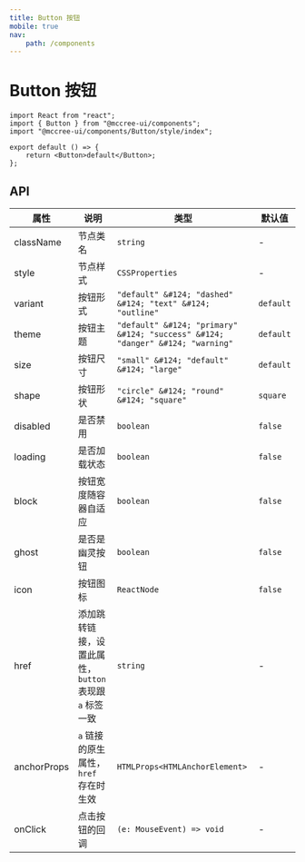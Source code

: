 ```yaml
---
title: Button 按钮
mobile: true
nav:
    path: /components
---
```


# Button 按钮

```tsx
import React from "react";
import { Button } from "@mccree-ui/components";
import "@mccree-ui/components/Button/style/index";

export default () => {
    return <Button>default</Button>;
};
```

## API

| 属性        | 说明                                                   | 类型                                                                           | 默认值    |
| ----------- | ------------------------------------------------------ | ------------------------------------------------------------------------------ | --------- |
| className   | 节点类名                                               | `string`                                                                       | -         |
| style       | 节点样式                                               | `CSSProperties`                                                                | -         |
| variant     | 按钮形式                                               | `"default" &#124; "dashed" &#124; "text" &#124; "outline"`                     | `default` |
| theme       | 按钮主题                                               | `"default" &#124; "primary" &#124; "success" &#124; "danger" &#124; "warning"` | `default` |
| size        | 按钮尺寸                                               | `"small" &#124; "default" &#124; "large"`                                      | `default` |
| shape       | 按钮形状                                               | `"circle" &#124; "round" &#124; "square"`                                      | `square`  |
| disabled    | 是否禁用                                               | `boolean`                                                                      | `false`   |
| loading     | 是否加载状态                                           | `boolean`                                                                      | `false`   |
| block       | 按钮宽度随容器自适应                                   | `boolean`                                                                      | `false`   |
| ghost       | 是否是幽灵按钮                                         | `boolean`                                                                      | `false`   |
| icon        | 按钮图标                                               | `ReactNode`                                                                    | `false`   |
| href        | 添加跳转链接，设置此属性，`button` 表现跟 `a` 标签一致 | `string`                                                                       | -         |
| anchorProps | `a` 链接的原生属性，`href` 存在时生效                  | `HTMLProps<HTMLAnchorElement>`                                                 | -         |
| onClick     | 点击按钮的回调                                         | `(e: MouseEvent) => void`                                                      | -         |
